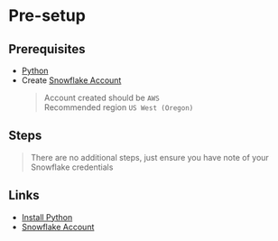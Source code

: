 # Pre-setup

## Prerequisites

* [Python][install_python]
* Create [Snowflake Account][snowflake_register]
  >Account created should be `AWS` \
  >Recommended region `US West (Oregon)`

## Steps

>There are no additional steps, just ensure you have note of your Snowflake credentials

## Links

* [Install Python][install_python]
* [Snowflake Account][snowflake_register]

[install_python]: https://www.python.org/downloads/
[snowflake_register]: https://signup.snowflake.com/

